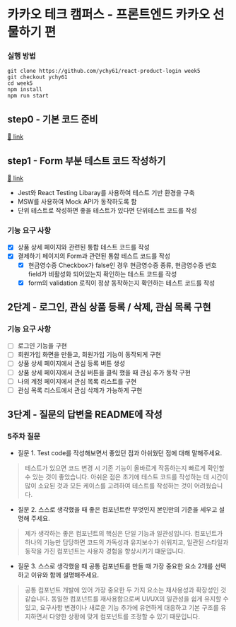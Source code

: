 # 카카오 테크 캠퍼스 - 프론트엔드 카카오 선물하기 편

### 실행 방법
```
git clone https://github.com/ychy61/react-product-login week5
git checkout ychy61
cd week5
npm install
npm run start
```
## step0 - 기본 코드 준비

[🔗 link](https://edu.nextstep.camp/s/hazAC9xa/ls/aanqRobF)

## step1 - Form 부분 테스트 코드 작성하기

[🔗 link](https://edu.nextstep.camp/s/hazAC9xa/ls/e6jPlo5D)
- Jest와 React Testing Libaray를 사용하여 테스트 기반 환경을 구축
- MSW를 사용하여 Mock API가 동작하도록 함
- 단위 테스트로 작성하면 좋을 테스트가 있다면 단위테스트 코드를 작성

### 기능 요구 사항

- [X] 상품 상세 페이지와 관련된 통합 테스트 코드를 작성
- [X] 결제하기 페이지의 Form과 관련된 통합 테스트 코드를 작성
    - [X] 현금영수증 Checkbox가 false인 경우 현금영수증 종류, 현금영수증 번호 field가 비활성화 되어있는지 확인하는 테스트 코드를 작성
    - [X] form의 validation 로직이 정상 동작하는지 확인하는 테스트 코드를 작성

## 2단계 - 로그인, 관심 상품 등록 / 삭제, 관심 목록 구현

### 기능 요구 사항

- [ ] 로그인 기능을 구현
- [ ] 회원가입 화면을 만들고, 회원가입 기능이 동작되게 구현
- [ ] 상품 상세 페이지에서 관심 등록 버튼 생성
- [ ] 상품 상세 페이지에서 관심 버튼을 클릭 했을 때 관심 추가 동작 구현
- [ ] 나의 계정 페이지에서 관심 목록 리스트를 구현
- [ ] 관심 목록 리스트에서 관심 삭제가 가능하게 구현

## 3단계 - 질문의 답변을 README에 작성

### 5주차 질문
- 질문 1. Test code를 작성해보면서 좋았던 점과 아쉬웠던 점에 대해 말해주세요.
> 테스트가 있으면 코드 변경 시 기존 기능이 올바르게 작동하는지 빠르게 확인할 수 있는 것이 좋았습니다. 아쉬운 점은 초기에 테스트 코드를 작성하는 데 시간이 많이 소요된 것과 모든 케이스를 고려하여 테스트를 작성하는 것이 어려웠습니다.
- 질문 2. 스스로 생각했을 때 좋은 컴포넌트란 무엇인지 본인만의 기준을 세우고 설명해 주세요.
> 제가 생각하는 좋은 컴포넌트의 핵심은 단일 기능과 일관성입니다. 컴포넌트가 하나의 기능만 담당하면 코드의 가독성과 유지보수가 쉬워지고, 일관된 스타일과 동작을 가진 컴포넌트는 사용자 경험을 향상시키기 떄문입니다.
- 질문 3. 스스로 생각했을 때 공통 컴포넌트를 만들 때 가장 중요한 요소 2개를 선택하고 이유와 함께 설명해주세요.
> 공통 컴포넌트 개발에 있어 가장 중요한 두 가지 요소는 재사용성과 확장성인 것 같습니다. 동일한 컴포넌트를 재사용함으로써 UI/UX의 일관성을 쉽게 유지할 수 있고,  요구사항 변경이나 새로운 기능 추가에 유연하게 대응하고 기본 구조를 유지하면서 다양한 상황에 맞게 컴포넌트를 조정할 수 있기 때문입니다.